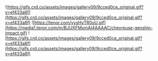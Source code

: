 
![https://gifs.crd.co/assets/images/gallery09/9cced0ce_original.gif?v=ef433a6f](https://gifs.crd.co/assets/images/gallery09/9cced0ce_original.gif?v=ef433a6f)
![https://tenor.com/yysHyTR0uU.gif](https://media1.tenor.com/m/BJUXFMxmAI4AAAAC/chevreuse-genshin-impact.gif)
![https://gifs.crd.co/assets/images/gallery09/9cced0ce_original.gif?v=ef433a6f](https://gifs.crd.co/assets/images/gallery09/9cced0ce_original.gif?v=ef433a6f)
